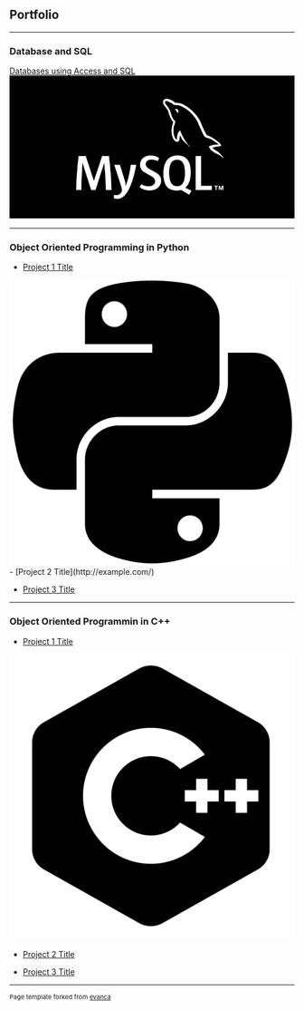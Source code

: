 ## Portfolio

---

### Database and SQL 

[Databases using Access and SQL](/sample_page)
<img src="images/try1.png?raw=true"/>

---

### Object Oriented Programming in Python

- [Project 1 Title](http://example.com/)
<img src="images/python1.webp?raw=true"/>
- [Project 2 Title](http://example.com/)

- [Project 3 Title](http://example.com/)


---

### Object Oriented Programmin in C++

- [Project 1 Title](http://example.com/)
<img src="images/c++.png?raw=true"/>

- [Project 2 Title](http://example.com/)

- [Project 3 Title](http://example.com/)


---
<p style="font-size:11px">Page template forked from <a href="https://github.com/evanca/quick-portfolio">evanca</a></p>
<!-- Remove above link if you don't want to attibute -->
